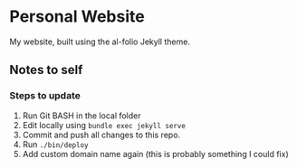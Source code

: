 # Personal Website
My website, built using the al-folio Jekyll theme.

## Notes to self

### Steps to update
1. Run Git BASH in the local folder
2. Edit locally using  `bundle exec jekyll serve`
3. Commit and push all changes to this repo.
4. Run `./bin/deploy`
5. Add custom domain name again (this is probably something I could fix)

